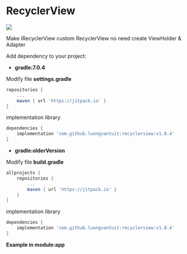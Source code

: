 # __RecyclerView__

[![](https://jitpack.io/v/luongvantuit/recyclerview.svg)](https://jitpack.io/#luongvantuit/recyclerview)

Make IRecyclerView custom RecyclerView no need create ViewHolder & Adapter 

Add dependency to your project:

- __gradle:7.0.4__

Modify file __settings.gradle__

```gradle
repositories {
    ...
    maven { url 'https://jitpack.io' }
}
```

implementation library

```gradle
dependencies {
    implementation 'com.github.luongvantuit:recyclerview:v1.0.4'
}
```

- __gradle:olderVersion__

Modify file __build.gradle__

```gradle
allprojects {
    repositories {
        ...
        maven { url 'https://jitpack.io' }
    }
}
```
implementation library

```gradle
dependencies {
    implementation 'com.github.luongvantuit:recyclerview:v1.0.4'
}
```

__Example in module:app__
